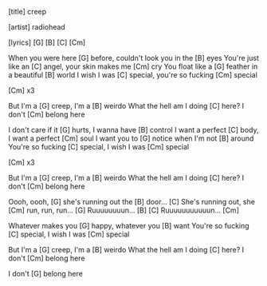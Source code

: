 [title]
creep

[artist]
radiohead

[lyrics]
[G] [B] [C] [Cm]

When you were here [G] before, couldn't look you in the [B] eyes
You're just like an [C] angel, your skin makes me [Cm] cry
You float like a [G] feather in a beautiful [B] world
I wish I was [C] special, you're so fucking [Cm] special

[Cm] x3

But I'm a [G] creep, I'm a [B] weirdo
What the hell am I doing [C] here? I don't [Cm] belong here

I don't care if it [G] hurts, I wanna have [B] control
I want a perfect [C] body, I want a perfect [Cm] soul
I want you to [G] notice when I'm not [B] around
You're so fucking [C] special, I wish I was [Cm] special

[Cm] x3

But I'm a [G] creep, I'm a [B] weirdo
What the hell am I doing [C] here? I don't [Cm] belong here

Oooh, oooh, [G] she's running out the [B] door...
[C] She's running out, she [Cm] run, run, run...
[G] Ruuuuuuuun... [B]
[C] Ruuuuuuuuuuun... [Cm]

Whatever makes you [G] happy, whatever you [B] want
You're so fucking [C] special, I wish I was [Cm] special

But I'm a [G] creep, I'm a [B] weirdo
What the hell am I doing [C] here? I don't [Cm] belong here

I don't [G] belong here